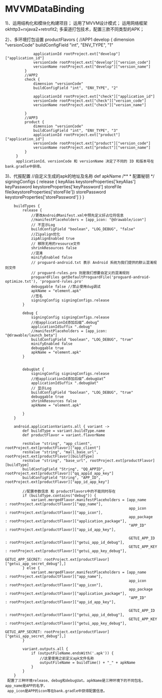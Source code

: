 # MVVMDataBinding
1)、运用结构化和模块化构建项目；
    运用了MVVM设计模式；
    运用网络框架 okhttp3+rxjava2+retrofit2;
    多渠道打包技术，配置三款不同类型的APK；

2）、多环境打包设置
      productFlavors {
             //APP1
             develop {
                 dimension "versionCode"
                 buildConfigField "int", "ENV_TYPE", "1"

                 applicationId rootProject.ext["develop"]["application_id"]
                 versionCode rootProject.ext["develop"]["version_code"]
                 versionName rootProject.ext["develop"]["version_name"]
             }
             //APP2
             check {
                 dimension "versionCode"
                 buildConfigField "int", "ENV_TYPE", "2"

                 applicationId rootProject.ext["check"]["application_id"]
                 versionCode rootProject.ext["check"]["version_code"]
                 versionName rootProject.ext["check"]["version_name"]

             }
             //APP3
             product {
                 dimension "versionCode"
                 buildConfigField "int", "ENV_TYPE", "3"
                 applicationId rootProject.ext["product"]["application_id"]
                 versionCode rootProject.ext["product"]["version_code"]
                 versionName rootProject.ext["product"]["version_name"]
             }
         }
         applicationId、versionCode 和 versionName 决定了不同的 ID 和版本号在bank.gradle中获得。

3)、代报配置
     //自定义生成的apk的地址及名称
        def apkName
        /**
         * 配置秘钥
         */
        signingConfigs {
            release {
                keyAlias keystoreProperties['keyAlias']
                keyPassword keystoreProperties['keyPassword']
                storeFile file(keystoreProperties['storeFile'])
                storePassword keystoreProperties['storePassword']
            }
        }

        buildTypes {
            release {
                //更改AndroidManifest.xml中预先定义好占位符信息
                //manifestPlaceholders = [app_icon: "@drawable/icon"]
                // 不显示Log
                buildConfigField "boolean", "LOG_DEBUG", "false"
                //Zipalign优化
                zipAlignEnabled true
                // 移除无用的resource文件
                shrinkResources false
                //混淆
                minifyEnabled false
                // proguard-android.txt 表示 Android 系统为我们提供的默认混淆规则文件
                // proguard-rules.pro 则是我们想要自定义的混淆规则
                proguardFiles getDefaultProguardFile('proguard-android-optimize.txt'), 'proguard-rules.pro'
                debuggable false //禁止使用dug调试
                apkName = "element.apk"
                //签名
                signingConfig signingConfigs.release
            }

            debug {
                signingConfig signingConfigs.release
                //给applicationId添加后缀“.debug”
                applicationIdSuffix ".debug"
                //manifestPlaceholders = [app_icon: "@drawable/launch_beta"]
                buildConfigField "boolean", "LOG_DEBUG", "true"
                minifyEnabled false
                debuggable true
                apkName = "element.apk"
            }


            debugUat {
                signingConfig signingConfigs.release
                //给applicationId添加后缀“.debugUat”
                applicationIdSuffix ".debugUat"
                // 显示Log
                buildConfigField "boolean", "LOG_DEBUG", "true"
                debuggable true
                shrinkResources false
                apkName = "element.apk"

            }
        }

        android.applicationVariants.all { variant ->
            def buildType = variant.buildType.name
            def productFlavor = variant.flavorName

            resValue "string", "app_client", rootProject.ext[productFlavor]["app_client"]
            resValue "string", "mall_base_url", rootProject.ext[productFlavor][buildType]
            resValue "string", "base_url", rootProject.ext[productFlavor][buildType]
            buildConfigField "String", "QQ_APPID", rootProject.ext[productFlavor]["qq_appid_app_key"]
            buildConfigField "String", "APP_ID", rootProject.ext[productFlavor]["app_id_app_key"]

            //配置参数信息 和 productFlavors中的不能同时存在
            if (buildType.contains("debug")) {
                variant.mergedFlavor.manifestPlaceholders = [app_name        : rootProject.ext[productFlavor]["app_name"],
                                                             app_icon        : rootProject.ext[productFlavor]["app_icon"],
                                                             app_package     : rootProject.ext[productFlavor]["application_package"],
                                                             "APP_ID"        : rootProject.ext[productFlavor]["app_id_app_key"],

                                                             GETUI_APP_ID    : rootProject.ext[productFlavor]["getui_app_id_debug"],
                                                             GETUI_APP_KEY   : rootProject.ext[productFlavor]["getui_app_key_debug"],
                                                             GETUI_APP_SECRET: rootProject.ext[productFlavor]["getui_app_secret_debug"],]
            } else {
                variant.mergedFlavor.manifestPlaceholders = [app_name        : rootProject.ext[productFlavor]["app_name"],
                                                             app_icon        : rootProject.ext[productFlavor]["app_icon"],
                                                             app_package     : rootProject.ext[productFlavor]["application_package"],
                                                             "APP_ID"        : rootProject.ext[productFlavor]["app_id_app_key"],

                                                             GETUI_APP_ID    : rootProject.ext[productFlavor]["getui_app_id_debug"],
                                                             GETUI_APP_KEY   : rootProject.ext[productFlavor]["getui_app_key_debug"],
                                                             GETUI_APP_SECRET: rootProject.ext[productFlavor]["getui_app_secret_debug"],]
            }

            variant.outputs.all {
                if (outputFileName.endsWith('.apk')) {
                    //这里使用之前定义apk文件名称
                    outputFileName = buildTime() + "_" + apkName
                }
            }
        }
     配置了三种环境release、debug和debugUat。apkName是三种环境下的不同包名，app_name是APP的名字，
     app_icon是APP的icon等在bank.gradle中获得配置信息。



















